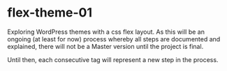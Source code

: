 flex-theme-01
=============

Exploring WordPress themes with a css flex layout. As this will be an ongoing (at least for now) process whereby all steps are documented and explained, there will not be a Master version until the project is final.

Until then, each consecutive tag will represent a new step in the process.
